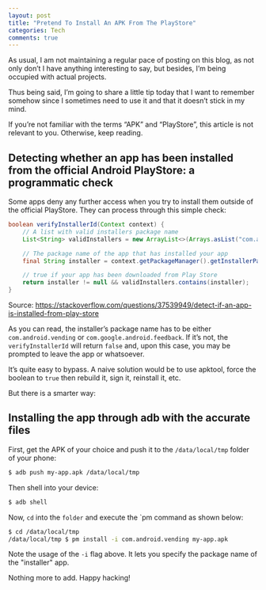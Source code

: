 ```yaml
---
layout: post
title: "Pretend To Install An APK From The PlayStore"
categories: Tech
comments: true
---
```

As usual, I am not maintaining a regular pace of posting on this blog, as not only don’t I have anything interesting to say, but besides, I’m being occupied with actual projects.

Thus being said, I’m going to share a little tip today that I want to remember somehow since I sometimes need to use it and that it doesn’t stick in my mind.

If you’re not familiar with the terms “APK” and “PlayStore”, this article is not relevant to you. Otherwise, keep reading.

## Detecting whether an app has been installed from the official Android PlayStore: a programmatic check

Some apps deny any further access when you try to install them outside of the official PlayStore. They can process through this simple check:

```java
boolean verifyInstallerId(Context context) {
    // A list with valid installers package name
    List<String> validInstallers = new ArrayList<>(Arrays.asList("com.android.vending", "com.google.android.feedback"));

    // The package name of the app that has installed your app
    final String installer = context.getPackageManager().getInstallerPackageName(context.getPackageName());

    // true if your app has been downloaded from Play Store 
    return installer != null && validInstallers.contains(installer);
}
```

Source: https://stackoverflow.com/questions/37539949/detect-if-an-app-is-installed-from-play-store

As you can read, the installer’s package name has to be either `com.android.vending` or `com.google.android.feedback`. If it’s not,
the `verifyInstallerId` will return `false` and, upon this case, you may be prompted to leave the app or whatsoever.

It’s quite easy to bypass. A naive solution would be to use apktool, force the boolean to `true` then rebuild it, sign it, reinstall it, etc.

But there is a smarter way:

## Installing the app through adb with the accurate files

First, get the APK of your choice and push it to the `/data/local/tmp` folder of your phone:

```bash
$ adb push my-app.apk /data/local/tmp
```

Then shell into your device:

```bash
$ adb shell
```

Now, `cd` into the `folder` and execute the `pm command as shown below:

```bash
$ cd /data/local/tmp
/data/local/tmp $ pm install -i com.android.vending my-app.apk
```

Note the usage of the `-i` flag above. It lets you specify the package name of the "installer" app.

Nothing more to add. Happy hacking!
